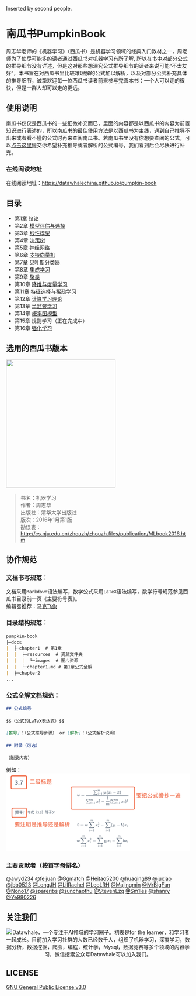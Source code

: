 Inserted by second people.
# 南瓜书PumpkinBook

周志华老师的《机器学习》（西瓜书）是机器学习领域的经典入门教材之一，周老师为了使尽可能多的读者通过西瓜书对机器学习有所了解, 所以在书中对部分公式的推导细节没有详述，但是这对那些想深究公式推导细节的读者来说可能“不太友好”，本书旨在对西瓜书里比较难理解的公式加以解析，以及对部分公式补充具体的推导细节，诚挚欢迎每一位西瓜书读者前来参与完善本书：一个人可以走的很快，但是一群人却可以走的更远。

## 使用说明

南瓜书仅仅是西瓜书的一些细微补充而已，里面的内容都是以西瓜书的内容为前置知识进行表述的，所以南瓜书的最佳使用方法是以西瓜书为主线，遇到自己推导不出来或者看不懂的公式时再来查阅南瓜书。若南瓜书里没有你想要查阅的公式，可以[点击这里](https://github.com/datawhalechina/pumpkin-book/issues)提交你希望补充推导或者解析的公式编号，我们看到后会尽快进行补充。

### 在线阅读地址

在线阅读地址：https://datawhalechina.github.io/pumpkin-book

## 目录

- 第1章 [绪论](https://datawhalechina.github.io/pumpkin-book/#/chapter1/chapter1)
- 第2章 [模型评估与选择](https://datawhalechina.github.io/pumpkin-book/#/chapter2/chapter2)
- 第3章 [线性模型](https://datawhalechina.github.io/pumpkin-book/#/chapter3/chapter3)
- 第4章 [决策树](https://datawhalechina.github.io/pumpkin-book/#/chapter4/chapter4)
- 第5章 [神经网络](https://datawhalechina.github.io/pumpkin-book/#/chapter5/chapter5)
- 第6章 [支持向量机](https://datawhalechina.github.io/pumpkin-book/#/chapter6/chapter6)
- 第7章 [贝叶斯分类器](https://datawhalechina.github.io/pumpkin-book/#/chapter7/chapter7)
- 第8章 [集成学习](https://datawhalechina.github.io/pumpkin-book/#/chapter8/chapter8)
- 第9章 [聚类](https://datawhalechina.github.io/pumpkin-book/#/chapter9/chapter9)
- 第10章 [降维与度量学习](https://datawhalechina.github.io/pumpkin-book/#/chapter10/chapter10)
- 第11章 [特征选择与稀疏学习](https://datawhalechina.github.io/pumpkin-book/#/chapter11/chapter11)
- 第12章 [计算学习理论](https://datawhalechina.github.io/pumpkin-book/#/chapter12/chapter12)
- 第13章 [半监督学习](https://datawhalechina.github.io/pumpkin-book/#/chapter13/chapter13)
- 第14章 [概率图模型](https://datawhalechina.github.io/pumpkin-book/#/chapter14/chapter14)
- 第15章 规则学习（正在完成中）
- 第16章 [强化学习](https://datawhalechina.github.io/pumpkin-book/#/chapter16/chapter16)

## 选用的西瓜书版本

<img src="https://raw.githubusercontent.com/datawhalechina/pumpkin-book/master/res/xigua.jpg" width="300" height= "350">

> 书名：机器学习<br>
> 作者：周志华<br>
> 出版社：清华大学出版社<br>
> 版次：2016年1月第1版<br>
> 勘误表：http://cs.nju.edu.cn/zhouzh/zhouzh.files/publication/MLbook2016.htm<br>

## 协作规范

### 文档书写规范：

文档采用```Markdown```语法编写，数学公式采用```LaTeX```语法编写，数学符号规范参见西瓜书目录前一页《主要符号表》。<br>
编辑器推荐：[马克飞象](https://maxiang.io)

### 目录结构规范：

```markdown
pumpkin-book
├─docs
|  ├─chapter1  # 第1章
|  |  ├─resources  # 资源文件夹
|  |  |  └─images  # 图片资源
|  |  └─chapter1.md # 第1章公式全解
|  ├─chapter2
...
```

### 公式全解文档规范：

```markdown
## 公式编号

$$（公式的LaTeX表达式）$$

[推导]：（公式推导步骤） or [解析]：（公式解析说明）

## 附录（可选）

（附录内容）
```

例如：
<img src="https://raw.githubusercontent.com/datawhalechina/pumpkin-book/master/res/example.png">

### 主要贡献者（按首字母排名）

[@awyd234](https://github.com/awyd234)
[@feijuan](https://github.com/feijuan)
[@Ggmatch](https://github.com/Ggmatch)
[@Heitao5200](https://github.com/Heitao5200)
[@huaqing89](https://github.com/huaqing89)
[@juxiao](https://github.com/juxiao)
[@jbb0523](https://blog.csdn.net/jbb0523)
[@LongJH](https://github.com/LongJH)
[@LilRachel](https://github.com/LilRachel)
[@LeoLRH](https://github.com/LeoLRH)
[@Majingmin](https://github.com/Majingmin)
[@MrBigFan](https://github.com/MrBigFan)
[@Nono17](https://github.com/Nono17)
[@spareribs](https://github.com/spareribs)
[@sunchaothu](https://github.com/sunchaothu)
[@StevenLzq](https://github.com/StevenLzq)
[@Sm1les](https://github.com/Sm1les)
[@shanry](https://github.com/shanry)
[@Ye980226](https://github.com/Ye980226)


## 关注我们

<div align=center><img src="https://raw.githubusercontent.com/datawhalechina/pumpkin-book/master/res/qrcode.jpeg" width = "250" height = "270" alt="Datawhale，一个专注于AI领域的学习圈子。初衷是for the learner，和学习者一起成长。目前加入学习社群的人数已经数千人，组织了机器学习，深度学习，数据分析，数据挖掘，爬虫，编程，统计学，Mysql，数据竞赛等多个领域的内容学习，微信搜索公众号Datawhale可以加入我们。"></div>

## LICENSE

[GNU General Public License v3.0](https://github.com/datawhalechina/pumpkin-book/blob/master/LICENSE)
